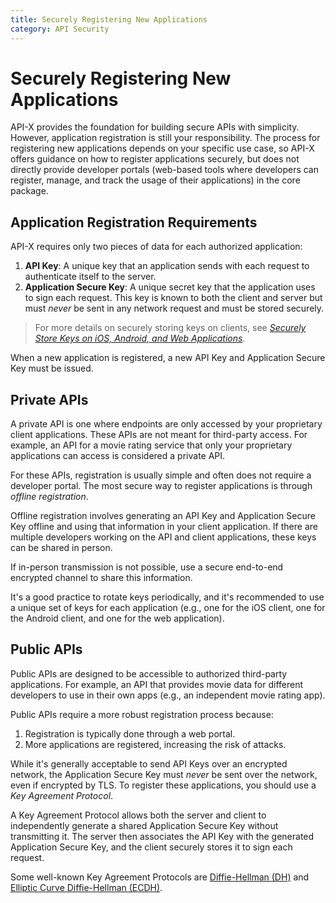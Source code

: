 ```yaml
---
title: Securely Registering New Applications
category: API Security
---
```

# Securely Registering New Applications

API-X provides the foundation for building secure APIs with simplicity. However, application registration is still your responsibility. The process for registering new applications depends on your specific use case, so API-X offers guidance on how to register applications securely, but does not directly provide developer portals (web-based tools where developers can register, manage, and track the usage of their applications) in the core package.

## Application Registration Requirements

API-X requires only two pieces of data for each authorized application:

1. **API Key**: A unique key that an application sends with each request to authenticate itself to the server.
2. **Application Secure Key**: A unique secret key that the application uses to sign each request. This key is known to both the client and server but must _never_ be sent in any network request and must be stored securely.

> For more details on securely storing keys on clients, see [_Securely Store Keys on iOS, Android, and Web Applications_](./Securely_Store_Keys_on_iOS_Android_and_Web_Applications.md).

When a new application is registered, a new API Key and Application Secure Key must be issued.

## Private APIs

A private API is one where endpoints are only accessed by your proprietary client applications. These APIs are not meant for third-party access. For example, an API for a movie rating service that only your proprietary applications can access is considered a private API.

For these APIs, registration is usually simple and often does not require a developer portal. The most secure way to register applications is through _offline registration_.

Offline registration involves generating an API Key and Application Secure Key offline and using that information in your client application. If there are multiple developers working on the API and client applications, these keys can be shared in person.

If in-person transmission is not possible, use a secure end-to-end encrypted channel to share this information.

It's a good practice to rotate keys periodically, and it's recommended to use a unique set of keys for each application (e.g., one for the iOS client, one for the Android client, and one for the web application).

## Public APIs

Public APIs are designed to be accessible to authorized third-party applications. For example, an API that provides movie data for different developers to use in their own apps (e.g., an independent movie rating app).

Public APIs require a more robust registration process because:

1. Registration is typically done through a web portal.
2. More applications are registered, increasing the risk of attacks.

While it's generally acceptable to send API Keys over an encrypted network, the Application Secure Key must _never_ be sent over the network, even if encrypted by TLS. To register these applications, you should use a _Key Agreement Protocol_.

A Key Agreement Protocol allows both the server and client to independently generate a shared Application Secure Key without transmitting it. The server then associates the API Key with the generated Application Secure Key, and the client securely stores it to sign each request.

Some well-known Key Agreement Protocols are [Diffie-Hellman (DH)](https://en.wikipedia.org/wiki/Diffie–Hellman_key_exchange) and [Elliptic Curve Diffie-Hellman (ECDH)](https://en.wikipedia.org/wiki/Elliptic-curve_Diffie–Hellman).

